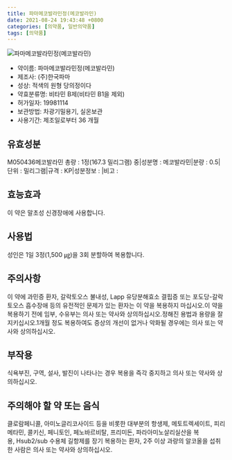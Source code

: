 ```yaml
---
title: 파마메코발라민정(메코발라민)
date: 2021-08-24 19:43:48 +0800
categories: [의약품, 일반의약품]
tags: [의약품]
---
```

![파마메코발라민정(메코발라민)](https://nedrug.mfds.go.kr/pbp/cmn/itemImageDownload/154599011651100094)

- 약이름: 파마메코발라민정(메코발라민)
- 제조사: (주)한국파마
- 성상: 적색의 원형 당의정이다
- 약효분류명: 비타민 B제(비타민 B1을 제외)
- 허가일자: 19981114
- 보관방법: 차광기밀용기, 실온보관
- 사용기간: 제조일로부터 36 개월
## 유효성분
M050436메코발라민
총량 : 1정(167.3 밀리그램) 중|성분명 : 메코발라민|분량 : 0.5|단위 : 밀리그램|규격 : KP|성분정보 : |비고 :
## 효능효과
이 약은 말초성 신경장애에 사용합니다.
## 사용법
성인은 1일 3정(1,500 ㎍)을 3회 분할하여 복용합니다.
## 주의사항
이 약에 과민증 환자, 갈락토오스 불내성, Lapp 유당분해효소 결핍증 또는 포도당-갈락토오스 흡수장애 등의 유전적인 문제가 있는 환자는 이 약을 복용하지 마십시오.이 약을 복용하기 전에 임부, 수유부는 의사 또는 약사와 상의하십시오.정해진 용법과 용량을 잘 지키십시오.1개월 정도 복용하여도 증상의 개선이 없거나 악화될 경우에는 의사 또는 약사와 상의하십시오.
## 부작용
식욕부진, 구역, 설사, 발진이 나타나는 경우 복용을 즉각 중지하고 의사 또는 약사와 상의하십시오.
## 주의해야 할 약 또는 음식
클로람페니콜, 아미노글리코사이드 등을 비롯한 대부분의 항생제, 메토트렉세이트, 피리메타민, 콜키신, 페니토인, 페노바르비탈, 프리미돈, 파라아미노살리실산을 복용, Hsub2/sub 수용체 길항제를 장기 복용하는 환자, 2주 이상 과량의 알코올을 섭취한 사람은 의사 또는 약사와 상의하십시오.
